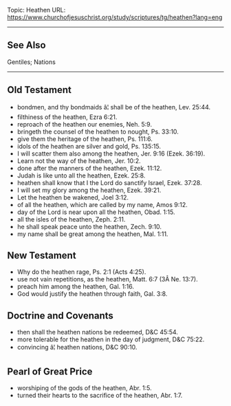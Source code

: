 Topic: Heathen
URL: https://www.churchofjesuschrist.org/study/scriptures/tg/heathen?lang=eng

---

## See Also

Gentiles; Nations

---

## Old Testament

- bondmen, and thy bondmaids â¦ shall be of the heathen, Lev. 25:44.
- filthiness of the heathen, Ezra 6:21.
- reproach of the heathen our enemies, Neh. 5:9.
- bringeth the counsel of the heathen to nought, Ps. 33:10.
- give them the heritage of the heathen, Ps. 111:6.
- idols of the heathen are silver and gold, Ps. 135:15.
- I will scatter them also among the heathen, Jer. 9:16 (Ezek. 36:19).
- Learn not the way of the heathen, Jer. 10:2.
- done after the manners of the heathen, Ezek. 11:12.
- Judah is like unto all the heathen, Ezek. 25:8.
- heathen shall know that I the Lord do sanctify Israel, Ezek. 37:28.
- I will set my glory among the heathen, Ezek. 39:21.
- Let the heathen be wakened, Joel 3:12.
- of all the heathen, which are called by my name, Amos 9:12.
- day of the Lord is near upon all the heathen, Obad. 1:15.
- all the isles of the heathen, Zeph. 2:11.
- he shall speak peace unto the heathen, Zech. 9:10.
- my name shall be great among the heathen, Mal. 1:11.

## New Testament

- Why do the heathen rage, Ps. 2:1 (Acts 4:25).
- use not vain repetitions, as the heathen, Matt. 6:7 (3Â Ne. 13:7).
- preach him among the heathen, Gal. 1:16.
- God would justify the heathen through faith, Gal. 3:8.

## Doctrine and Covenants

- then shall the heathen nations be redeemed, D&C 45:54.
- more tolerable for the heathen in the day of judgment, D&C 75:22.
- convincing â¦ heathen nations, D&C 90:10.

## Pearl of Great Price

- worshiping of the gods of the heathen, Abr. 1:5.
- turned their hearts to the sacrifice of the heathen, Abr. 1:7.

